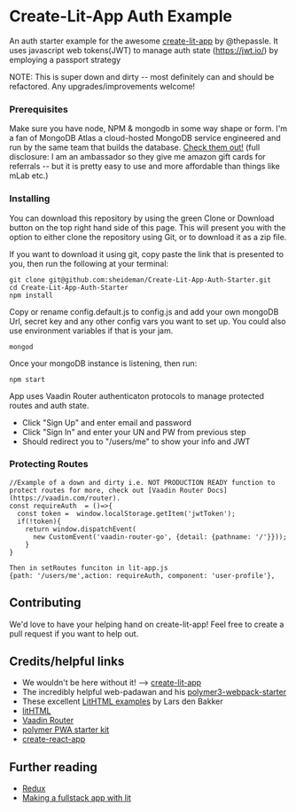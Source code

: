 # Create-Lit-App Auth Example
An auth starter example for the awesome [create-lit-app](https://github.com/thepassle/create-lit-app)  by @thepassle. It uses javascript web tokens(JWT) to manage auth state (https://jwt.io/) by employing a passport strategy 

NOTE: This is super down and dirty -- most definitely can and should be refactored. Any upgrades/improvements welcome!



### Prerequisites

Make sure you have node, NPM & mongodb in some way shape or form.
I'm a fan of MongoDB Atlas a cloud-hosted MongoDB service 
engineered and run by the same team that builds the database. 
[Check them out!](https://mbsy.co/pq7N6) 
(full disclosure: I am an ambassador so they give me amazon gift cards for referrals -- but it is pretty easy to use and more affordable than things like mLab etc.)

### Installing

You can download this repository by using the green Clone or Download button on the top right hand side of this page. This will present you with the option to either clone the repository using Git, or to download it as a zip file.

If you want to download it using git, copy paste the link that is presented to you, then run the following at your terminal:
```
git clone git@github.com:sheideman/Create-Lit-App-Auth-Starter.git
cd Create-Lit-App-Auth-Starter
npm install
```
Copy or rename config.default.js  to config.js and add your own mongoDB Url, secret key and any other config vars you want to set up. You could also use environment variables if that is your jam.
```
mongod

```
Once your mongoDB instance is listening, then run:
```
npm start

```
App uses Vaadin Router authenticaton protocols to manage protected routes and auth state.
* Click "Sign Up" and enter email and password
* Click "Sign In" and enter your UN and PW from previous step 
* Should redirect you to "/users/me" to show your info and JWT


### Protecting Routes
```
//Example of a down and dirty i.e. NOT PRODUCTION READY function to protect routes for more, check out [Vaadin Router Docs](https://vaadin.com/router).
const requireAuth  = ()=>{
  const token =  window.localStorage.getItem('jwtToken');
  if(!token){
    return window.dispatchEvent(
      new CustomEvent('vaadin-router-go', {detail: {pathname: '/'}}));
	}
}

Then in setRoutes funciton in lit-app.js
{path: '/users/me',action: requireAuth, component: 'user-profile'},
```

## Contributing

We'd love to have your helping hand on create-lit-app! Feel free to create a pull request if you want to help out.

## Credits/helpful links
*  We wouldn't be here without it! --> [create-lit-app](https://github.com/thepassle/create-lit-app)
* The incredibly helpful web-padawan and his [polymer3-webpack-starter](https://github.com/web-padawan/polymer3-webpack-starter)
* These excellent [LitHTML examples](https://github.com/LarsDenBakker/lit-html-examples) by Lars den Bakker
* [litHTML](https://github.com/Polymer/lit-html)
* [Vaadin Router](https://github.com/vaadin/vaadin-router)
* [polymer PWA starter kit](https://github.com/Polymer/pwa-starter-kit)
* [create-react-app](https://github.com/facebook/create-react-app)

## Further reading
* [Redux](https://redux.js.org/introduction)
* [Making a fullstack app with lit](https://medium.com/@pascalschilp/making-a-fullstack-crud-app-with-lithtml-redux-express-and-webpack-fe7e5cf8b3ef)
